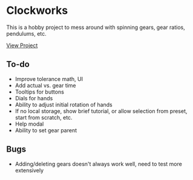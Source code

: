 # Clockworks

This is a hobby project to mess around with spinning gears, gear ratios, pendulums, etc.

<a href="https://updownupdown.github.io/clockworks/">View Project</a>

## To-do

- Improve tolerance math, UI
- Add actual vs. gear time
- Tooltips for buttons
- Dials for hands
- Ability to adjust initial rotation of hands
- If no local storage, show brief tutorial, or allow selection from preset, start from scratch, etc.
- Help modal
- Ability to set gear parent

## Bugs

- Adding/deleting gears doesn't always work well, need to test more extensively
